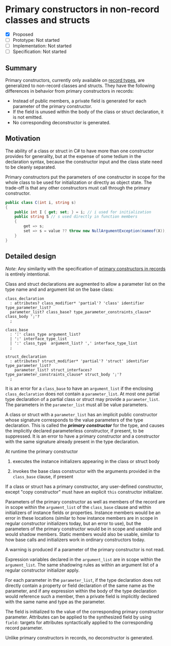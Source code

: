 # Primary constructors in non-record classes and structs

* [x] Proposed
* [ ] Prototype: Not started
* [ ] Implementation: Not started
* [ ] Specification: Not started

## Summary
[summary]: #summary

Primary constructors, currently only available on [record types](https://github.com/dotnet/csharplang/blob/main/proposals/csharp-9.0/records.md#primary-constructor), are generalized to non-record classes and structs. They have the following differences in behavior from primary constructors in records:

- Instead of public members, a private field is generated for each parameter of the primary constructor.
- If the field is unused within the body of the class or struct declaration, it is not emitted.
- No corresponding deconstructor is generated.

## Motivation
[motivation]: #motivation

The ability of a class or struct in C# to have more than one constructor provides for generality, but at the expense of some tedium in the declaration syntax, because the constructor input and the class state need to be cleanly separated.

Primary constructors put the parameters of one constructor in scope for the whole class to be used for initialization or directly as object state. The trade-off is that any other constructors must call through the primary constructor.

``` c#
public class C(int i, string s)
{
    public int I { get; set; } = i; // i used for initialization
    public string S // s used directly in function members
    {
        get => s;
        set => s = value ?? throw new NullArgumentException(nameof(X));
    }
}
```

## Detailed design
[design]: #detailed-design

*Note*: Any similarity with the specification of [primary constructors in records](https://github.com/dotnet/csharplang/blob/main/proposals/csharp-9.0/records.md#primary-constructor) is entirely intentional.

Class and struct declarations are augmented to allow a parameter list on the type name and and argument list on the base class:

``` antlr
class_declaration
  : attributes? class_modifier* 'partial'? 'class' identifier type_parameter_list?
  parameter_list? class_base? type_parameter_constraints_clause* class_body ';'?
  ;
  
class_base
  : ':' class_type argument_list?
  | ':' interface_type_list
  | ':' class_type  argument_list? ',' interface_type_list
  ;  
  
struct_declaration
  : attributes? struct_modifier* 'partial'? 'struct' identifier type_parameter_list?
    parameter_list? struct_interfaces? type_parameter_constraints_clause* struct_body ';'?
  ;
```

It is an error for a `class_base` to have an `argument_list` if the enclosing `class_declaration` does not contain a `parameter_list`. At most one partial type declaration of a partial class or struct may provide a `parameter_list`. The parameters in the `parameter_list` must all be value parameters.

A class or struct with a `parameter_list` has an implicit public constructor whose signature corresponds to the value parameters of the type declaration. This is called the ***primary constructor*** for the type, and causes the implicitly declared parameterless constructor, if present, to be suppressed. It is an error to have a primary constructor and a constructor with the same signature already present in the type declaration.

At runtime the primary constructor

1. executes the instance initializers appearing in the class or struct body

2. invokes the base class constructor with the arguments provided in the `class_base` clause, if present

If a class or struct has a primary constructor, any user-defined constructor, except "copy constructor" must have an explicit `this` constructor initializer. 

Parameters of the primary constructor as well as members of the record are in scope within the `argument_list`
of the `class_base` clause and within initializers of instance fields or properties. Instance members would
be an error in these locations (similar to how instance members are in scope in regular constructor initializers today, but an error to use), but the parameters of the primary constructor would be in scope and useable and would shadow members. Static members would also be usable, similar to how base calls and initializers work in ordinary constructors today.

A warning is produced if a parameter of the primary constructor is not read.

Expression variables declared in the `argument_list` are in scope within the `argument_list`. The same shadowing rules as within an argument list of a regular constructor initializer apply.

For each parameter in the `parameter_list`, if the type declaration does not directly contain a property or field declaration of the same name as the parameter, and if any expression within the body of the type declaration would reference such a member, then a private field is implicitly declared with the same name and type as the parameter.

The field is initialized to the value of the corresponding primary constructor parameter. Attributes can be applied to the synthesized field by using `field:` targets for attributes syntactically applied to the corresponding record parameter.

Unlike primary constructors in records, no deconstructor is generated.



